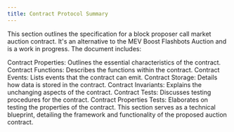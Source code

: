 ```yaml
---
title: Contract Protocol Summary
---
```


This section outlines the specification for a block proposer call market auction contract. It's an alternative to the MEV Boost Flashbots Auction and is a work in progress. The document includes:

Contract Properties: Outlines the essential characteristics of the contract.
Contract Functions: Describes the functions within the contract.
Contract Events: Lists events that the contract can emit.
Contract Storage: Details how data is stored in the contract.
Contract Invariants: Explains the unchanging aspects of the contract.
Contract Tests: Discusses testing procedures for the contract.
Contract Properties Tests: Elaborates on testing the properties of the contract.
This section serves as a technical blueprint, detailing the framework and functionality of the proposed auction contract.
